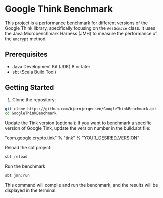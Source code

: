 # Google Think Benchmark

This project is a performance benchmark for different versions of the Google Think library, specifically focusing on the `AesGcmJce` class. 
It uses the Java Microbenchmark Harness (JMH) to measure the performance of the `encrypt` method.

## Prerequisites

- Java Development Kit (JDK) 8 or later
- sbt (Scala Build Tool)

## Getting Started

1. Clone the repository:

```bash
git clone https://github.com/bjornjorgensen/GoogleThinkBenchmark.git
cd GoogleThinkBenchmark
```


Update the Tink version (optional):
If you want to benchmark a specific version of Google Tink, update the version number in the build.sbt file:

"com.google.crypto.tink" % "tink" % "YOUR_DESIRED_VERSION"

Reload the sbt project:
```bash
sbt reload
```

Run the benchmark
```bash
sbt jmh:run
```

This command will compile and run the benchmark, and the results will be displayed in the terminal.
